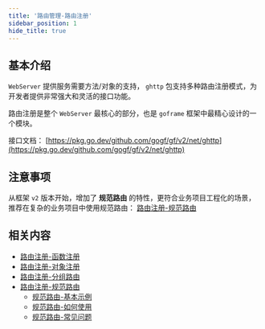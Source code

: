 ```yaml
---
title: '路由管理-路由注册'
sidebar_position: 1
hide_title: true
---
```


## 基本介绍

`WebServer` 提供服务需要方法/对象的支持， `ghttp` 包支持多种路由注册模式，为开发者提供非常强大和灵活的接口功能。

路由注册是整个 `WebServer` 最核心的部分，也是 `goframe` 框架中最精心设计的一个模块。

接口文档： [https://pkg.go.dev/github.com/gogf/gf/v2/net/ghttp](https://pkg.go.dev/github.com/gogf/gf/v2/net/ghttp)

## 注意事项

从框架 `v2` 版本开始，增加了 **规范路由** 的特性，更符合业务项目工程化的场景，推荐在复杂的业务项目中使用规范路由： [路由注册-规范路由](output/goframe-v2.5-md/WEB服务开发/路由管理/路由管理-路由注册/路由注册-规范路由)

## 相关内容

- [路由注册-函数注册](output/goframe-v2.5-md/WEB服务开发/路由管理/路由管理-路由注册/路由注册-函数注册)
- [路由注册-对象注册](output/goframe-v2.5-md/WEB服务开发/路由管理/路由管理-路由注册/路由注册-对象注册)
- [路由注册-分组路由](output/goframe-v2.5-md/WEB服务开发/路由管理/路由管理-路由注册/路由注册-分组路由)
- [路由注册-规范路由](output/goframe-v2.5-md/WEB服务开发/路由管理/路由管理-路由注册/路由注册-规范路由)
  - [规范路由-基本示例](output/goframe-v2.5-md/WEB服务开发/路由管理/路由管理-路由注册/路由注册-规范路由/规范路由-基本示例)
  - [规范路由-如何使用](output/goframe-v2.5-md/WEB服务开发/路由管理/路由管理-路由注册/路由注册-规范路由/规范路由-如何使用)
  - [规范路由-常见问题](output/goframe-v2.5-md/WEB服务开发/路由管理/路由管理-路由注册/路由注册-规范路由/规范路由-常见问题)
